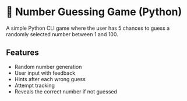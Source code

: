 # 🎯 Number Guessing Game (Python)

A simple Python CLI game where the user has 5 chances to guess a randomly selected number between 1 and 100.

## Features
- Random number generation
- User input with feedback
- Hints after each wrong guess
- Attempt tracking
- Reveals the correct number if not guessed


